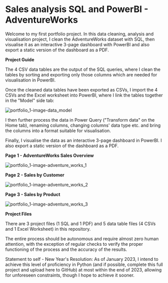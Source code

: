 # Sales analysis SQL and PowerBI - AdventureWorks

Welcome to my first portfolio project. In this data cleaning, analysis and visualisation project, I clean the AdventureWorks dataset with SQL, then visualise it as an interactive 3-page dashboard with PowerBI and also export a static version of the dashboard as a PDF.



**Project Guide**

The 4 CSV data tables are the output of the SQL queries, where I clean the tables by sorting and exporting only those columns which are needed for visualisation in PowerBI. 

Once the cleaned data tables have been exported as CSVs, I import the 4 CSVs and the Excel worksheet into PowerBI, where I link the tables together in the "Model" side tab:

![portfolio_1-image-data_model](https://user-images.githubusercontent.com/122973220/213426036-5aa569b0-9f8d-4b82-bbb2-2d242e2c7e09.jpg)

I then further process the data in Power Query ("Transform data" on the Home tab), renaming columns, changing columns' data type etc. and bring the columns into a format suitable for visualisation.

Finally, I visualise the data as an interactive 3-page dashboard in PowerBI. I also export a static version of the dashboard as a PDF.

**Page 1 - AdventureWorks Sales Overview**

![portfolio_1-image-adventure_works_1](https://user-images.githubusercontent.com/122973220/213424939-2e4614c7-28f2-4f25-9691-e53f7aa9f368.jpg)

**Page 2 - Sales by Customer**

![portfolio_1-image-adventure_works_2](https://user-images.githubusercontent.com/122973220/213426418-36348415-aa68-42e7-90a2-81b0306cd30f.jpg)

**Page 3 - Sales by Product**

![portfolio_1-image-adventure_works_3](https://user-images.githubusercontent.com/122973220/213426517-39db89b9-88e1-4241-9844-bd65cfadb686.jpg)



**Project Files**

There are 3 project files (1 SQL and 1 PDF) and 5 data table files (4 CSVs and 1 Excel Worksheet) in this repository.




The entire process should be autonomous and require almost zero human attention, with the exception of regular checks to verify the proper functioning of the process and the accuracy of the results.

Statement to self - New Year's Resolution: As of January 2023, I intend to achieve this level of proficiency in Python (and if possible, complete this full project and upload here to GitHub) at most within the end of 2023, allowing for unforeseen constraints, though I hope to achieve it sooner.
